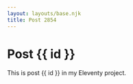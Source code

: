 ```yaml
---
layout: layouts/base.njk
title: Post 2854
---
```


# Post {{ id }}

This is post {{ id }} in my Eleventy project.

